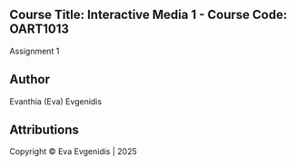 ## Course Title: Interactive Media 1 - Course Code: OART1013
<p align="left">Assignment 1</p>


## Author 
<p align="left">Evanthia (Eva) Evgenidis</p>


## Attributions
<p align="left"> Copyright © Eva Evgenidis | 2025 <span id="datee"></span> </p>
